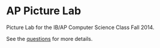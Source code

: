AP Picture Lab
===========

Picture Lab for the IB/AP Computer Science Class Fall 2014.

See the [questions](Questions-and-Exercises.md) for more details.
